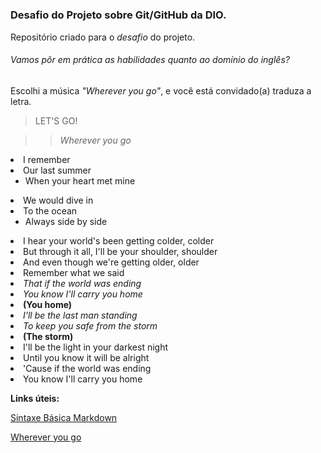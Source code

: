 # <h3>Desafio do Projeto sobre Git/GitHub da DIO.</h3>
Repositório criado para o <em>desafio</em> do projeto.

<h6> Vamos pôr em prática as habilidades quanto ao domínio do inglês?</h6>
Escolhi a música <em>"Wherever you go"</em>, e você está convidado(a) traduza a letra. 

>LET'S GO!


>><em>Wherever you go</em>

<li>I remember</li>
<li>Our last summer
  <ul>
    <li>When your heart met mine</li>
  </ul>
 <li>We would dive in</li>
 <li>To the ocean
  <ul>
    <li>Always side by side</li>
  </ul>
  <li>I hear your world's been getting colder, colder</li>
  <li>But through it all, I'll be your shoulder, shoulder</li>
  <li>And even though we're getting older, older</li>
  <li>Remember what we said</li>
  
  <li><em>That if the world was ending</li></em>
  <li><em>You know I'll carry you home</li></em>
  <li><strong>(You home)</li></strong>
  <li><em>I'll be the last man standing</li></em>
  <li><em>To keep you safe from the storm</li></em>
  <li><strong>(The storm)</li></strong>
  <li>I'll be the light in your darkest night</li>
  <li>Until you know it will be alright</li>
  <li>'Cause if the world was ending</li>
  <li>You know I'll carry you home</li>
  




  <strong>Links úteis:</strong>

[Sintaxe Básica Markdown](https://www.markdownguide.org/basic-syntax/)

[Wherever you go](https://www.youtube.com/watch?v=OUTqP0YBzas)






  













  
